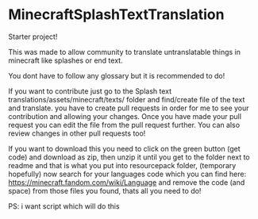 # MinecraftSplashTextTranslation
Starter project!

This was made to allow community to translate untranslatable things in minecraft like splashes or end text.

You dont have to follow any glossary but it is recommended to do!

If you want to contribute just go to the Splash text translations/assets/minecraft/texts/    folder and find/create file of the text and translate.
you have to create pull requests in order for me to see your contribution and allowing your changes.
Once you have made your pull request you can edit the file from the pull request further.
You can also review changes in other pull requests too!

If you want to download this you need to click on the green button (get code) and download as zip, then unzip it until you get to the folder next to readme and that is what you put into resourcepack folder, (temporary hopefully) now search for your languages code which you can find here: https://minecraft.fandom.com/wiki/Language and remove the code (and space) from those files you found, thats all you need to do!

PS: i want script which will do this
